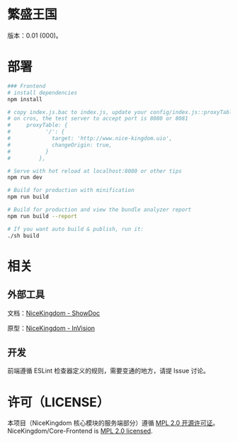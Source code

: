 # 繁盛王国

版本：0.01 (000)。

# 部署

```bash
### Frontend
# install dependencies
npm install

# copy index.js.bac to index.js, update your config/index.js::proxyTable.host
# on cros, the test server to accept port is 8080 or 8081
#     proxyTable: {
#           '/': {
#             target: 'http://www.nice-kingdom.uio',
#             changeOrigin: true,
#           }
#         },

# Serve with hot reload at localhost:8080 or other tips
npm run dev

# Build for production with minification
npm run build

# Build for production and view the bundle analyzer report
npm run build --report

# If you want auto build & publish, run it:
./sh build
```

# 相关

## 外部工具

文档：[NiceKingdom - ShowDoc](https://www.showdoc.cc/testnk?page_id=1090320475297537)

原型：[NiceKingdom - InVision](https://projects.invisionapp.com/freehand/document/zJzlnnNUr)

## 开发

前端遵循 ESLint 检查器定义的规则，需要变通的地方，请提 Issue 讨论。

# 许可（LICENSE）

本项目（NiceKingdom 核心模块的服务端部分）遵循 [MPL 2.0 开源许可证](https://github.com/NiceKingdom/Core-Frontend/blob/master/LICENSE)。
NiceKingdom/Core-Frontend is [MPL 2.0 licensed](https://github.com/NiceKingdom/Core-Frontend/blob/master/LICENSE).

